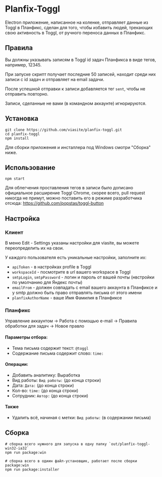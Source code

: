 # Planfix-Toggl
Electron приложение, написанное на коленке, отправляет данные из Toggl в Планфикс, сделан для того, чтобы избавить людей, трекающих свою активность в Toggl, от ручного переноса данных в Планфикс.



## Правила
Вы должны указывать записям в Toggl id задач Планфикса в виде тегов, например, 12345.

При запуске скрипт получает последние 50 записей, находит среди них записи с id задач и отправляет на email задачи.

После успешной отправки к записи добавляется тег `sent`, чтобы не отправить повторно.

Записи, сделанные не вами (в командном аккаунте) игнорируются.



## Установка

```
git clone https://github.com/viasite/planfix-toggl.git
cd planfix-toggl
npm install
```

Для сборки приложения и инсталлера под Windows смотри "Сборка" ниже.



## Использование

```
npm start
```

Для облегчения проставления тегов в записи было дописано официальное расширение Toggl Chrome,
скорее всего, pull request никогда не примут, можно поставить его в режиме разработчика отсюда:
https://github.com/popstas/toggl-button



## Настройка

### Клиент
В меню Edit - Settings указаны настройки для viasite, вы можете переопределить их на свои.

У каждого пользователя есть уникальные настройки, заполните их:

- `apiToken` - в настройках profile в Toggl
- `workspaceId` - посмотрите в url вашего workspace в Toggl
- `smtpLogin`, `smtpPassword` - логин и пароль от вашей почты (нвстройки по умолчанию для Яндекс почты)
- `emailFrom` - должен совпадать с email вашего аккаунта в Планфиксе и у smtp должно быть право отправлять письма от этого имени
- `planfixAuthorName` - ваше Имя Фамилия в Планфиксе



### Планфикс
Управление аккаунтом -> Работа с помощью e-mail -> Правила обработки для задач -> Новое правло

#### Параметры отбора:
- Тема письма содержит текст: `@toggl`
- Содержание письма содержит слово: `time:`
#### Операции:
- Добавить аналитику: Выработка
- Вид работы: `Вид работы:` (до конца строки)
- Дата: `Дата:` (до конца строки)
- Кол-во: `time:` (до конца строки)
- Сотрудник: `Автор:` (до конца строки)
#### Также
- Удалить всё, начиная с метки: `Вид работы:` (в содержании письма)



## Сборка

```
# сборка всего нужного для запуска в одну папку `out/planfix-toggl-win32-ia32`
npm run package:win

# сборка всего в одиин файл-установщик, работает после сборки package:win
npm run package:installer
```
